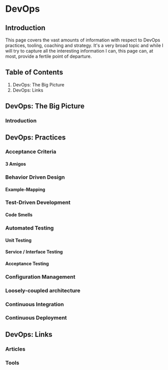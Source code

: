 # DevOps

## Introduction

This page covers the vast amounts of information with respect to DevOps practices, tooling, coaching and strategy. It's a very broad topic and while I will try to capture all the interesting information I can, this page can, at most, provide a fertile point of departure.

## Table of Contents

1. DevOps: The Big Picture
1. DevOps: Links


## DevOps: The Big Picture

### Introduction


## DevOps: Practices

### Acceptance Criteria

#### 3 Amigos

### Behavior Driven Design

#### Example-Mapping

### Test-Driven Development

#### Code Smells

### Automated Testing

#### Unit Testing

#### Service / Interface Testing

#### Acceptance Testing

### Configuration Management

### Loosely-coupled architecture

### Continuous Integration

### Continuous Deployment
## DevOps: Links

### Articles


### Tools

